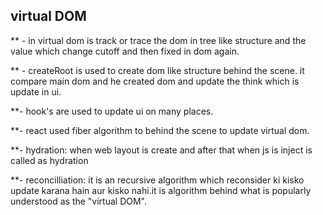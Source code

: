 ## virtual DOM

\*\* - in virtual dom is track or trace the dom in tree like structure and the value which change cutoff and then fixed in dom again.

\*\* - createRoot is used to create dom like structure behind the scene. it compare main dom and he created dom and update the think which is update in ui.

\*\*- hook's are used to update ui on many places.

\*\*- react used fiber algorithm to behind the scene to update virtual dom.

\*\*- hydration: when web layout is create and after that when js is inject is called as hydration

\*\*- reconcilliation: it is an recursive algorithm which reconsider ki kisko update karana hain aur kisko nahi.it is algorithm behind what is popularly understood as the "virtual DOM".
